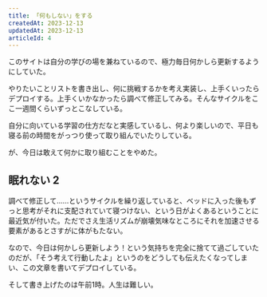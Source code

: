 ```yaml
---
title: 「何もしない」をする
createdAt: 2023-12-13
updatedAt: 2023-12-13
articleId: 4
---
```


このサイトは自分の学びの場を兼ねているので、極力毎日何かしら更新するようにしていた。

<!--more--> 

やりたいことリストを書き出し、何に挑戦するかを考え実装し、上手くいったらデプロイする。上手くいかなかったら調べて修正してみる。そんなサイクルをここ一週間くらいずっとこなしている。

自分に向いている学習の仕方だなと実感しているし、何より楽しいので、平日も寝る前の時間をがっつり使って取り組んでいたりしている。

が、今日は敢えて何かに取り組むことをやめた。

## 眠れない 2

調べて修正して......というサイクルを繰り返していると、ベッドに入った後もずっと思考がそれに支配されていて寝つけない、という日がよくあるということに最近気が付いた。ただでさえ生活リズムが崩壊気味なところにそれを加速させる要素があるとさすがに体がもたない。

なので、今日は何かしら更新しよう！という気持ちを完全に捨てて過ごしていたのだが、「そう考えて行動したよ」というのをどうしても伝えたくなってしまい、この文章を書いてデプロイしている。

そして書き上げたのは午前1時。人生は難しい。
